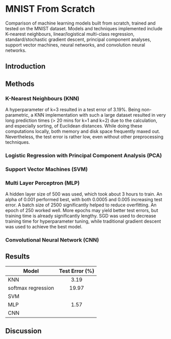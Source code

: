# MNIST From Scratch
Comparison of machine learning models built from scratch, trained and tested on the MNIST dataset. Models and techniques implemented include K-nearest neighbours, linear/logistical multi-class regression, standard/stochastic gradient descent, principal component analyses, support vector machines, neural networks, and convolution neural networks.

## Introduction

## Methods

### K-Nearest Neighbours (KNN)
A hyperparameter of k=3 resulted in a test error of $3.19\%$. Being non-parametric, a KNN implementation with such a large dataset resulted in very long prediction times ($>$ 20 mins for k=1 and k=2) due to the calculation, and especially sorting, of Euclidean distances. While doing these computations locally, both memory and disk space frequently maxed out. Nevertheless, the test error is rather low, even without other preprocessing techniques.

### Logistic Regression with Principal Component Analysis (PCA)

### Support Vector Machines (SVM)

### Multi Layer Perceptron (MLP)
A hidden layer size of 500 was used, which took about 3 hours to train. An alpha of 0.001 performed best, with both 0.0005 and 0.005 increasing test error. A batch size of 2500 significantly helped to reduce overfitting. An epoch of 250 worked well. More epochs may yield better test errors, but training time is already significantly lengthy. SGD was used to decrease training time for hyperparameter tuning, while traditional gradient descent was used to achieve the best model.

### Convolutional Neural Network (CNN)

## Results
| Model               | Test Error (%)|
| -------------       |:-------------:|
| KNN                 | 3.19          |
| softmax regression  | 19.97         |
| SVM                 |               |
| MLP                 | 1.57          |
| CNN                 |               |

## Discussion
